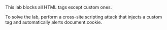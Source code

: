 This lab blocks all HTML tags except custom ones.

To solve the lab, perform a cross-site scripting attack that injects a custom tag and automatically alerts document.cookie.



